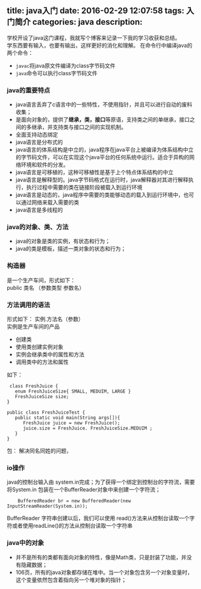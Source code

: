 title: java入门
date: 2016-02-29 12:07:58
tags: 入门简介
categories: java
description:
---

学校开设了java这门课程，我就写个博客来记录一下我的学习收获和总结。     
学东西要有输入，也要有输出，这样更好的消化和理解。
在命令行中编译java的两个命令：

- 	`javac`将java原文件编译为class字节码文件     
-	`java`命令可以执行class字节码文件

### java的重要特点 ###

- java语言丢弃了c语言中的一些特性，不使用指针，并且可以进行自动的废料收集；
- 是面向对象的，提供了**继承，类，接口**等原语，支持类之间的单继承，接口之间的多继承，并支持类与接口之间的实现机制。
- 全面支持动态绑定
- java语言是分布式的
- java语言的体系结构是中立的，java程序在java平台上被编译为体系结构中立的字节码文件，可以在实现这个java平台的任何系统中运行。适合于异构的网络环境和软件的分发。
- java语言是可移植的，这种可移植性是基于上个特点体系结构的中立
- java语言是解释型的。java字节码格式在运行时，java解释器对其进行解释执行，执行过程中需要的类在链接阶段被载入到运行环境
- java语言是动态的，java程序中需要的类能够动态的载入到运行环境中，也可以通过网络来载入需要的类
- java语言是多线程的

### java的对象、类、方法 ###

- java的对象是类的实例，有状态和行为；
- java的类是模板，描述一类对象的状态和行为；


### 构造器 ###
是一个生产车间，形式如下：    
public 类名 （参数类型 参数名）
### 方法调用的语法 ###
形式如下： 
	实例.方法名（参数）     
实例是生产车间的产品

- 创建类   
- 使用类创建实例对象
- 实例会继承类中的属性和方法
- 调用类中的方法和属性

如下：   

     class FreshJuice {
	   enum FreshJuiceSize{ SMALL, MEDUIM, LARGE }
	   FreshJuiceSize size;
	}
	
	public class FreshJuiceTest {
	   public static void main(String args[]){
	      FreshJuice juice = new FreshJuice();
	      juice.size = FreshJuice. FreshJuiceSize.MEDUIM ;
	   }
	}

包： 解决同名同姓的问题，


### io操作 ###
java的控制台输入由 system.in完成；为了获得一个绑定到控制台的字符流，需要将System.in 包装在一个BufferReader对象中来创建一个字符流；

		BufferedReader br = new BufferedReader(new InputStreamReader(System.in));

BufferReader 字符串创建以后，我们可以使用 read()方法来从控制台读取一个字符或者使用readLine()的方法从控制台读取一个字符串

### java中的对象 ###

- 并不是所有的类都有面向对象的特性，像是Math类，只是封装了功能，并没有隐藏数据；
- 106页，所有的java对象都存储在堆中。当一个对象包含另一个对象变量时，这个变量依然包含着指向另一个堆对象的指针；































